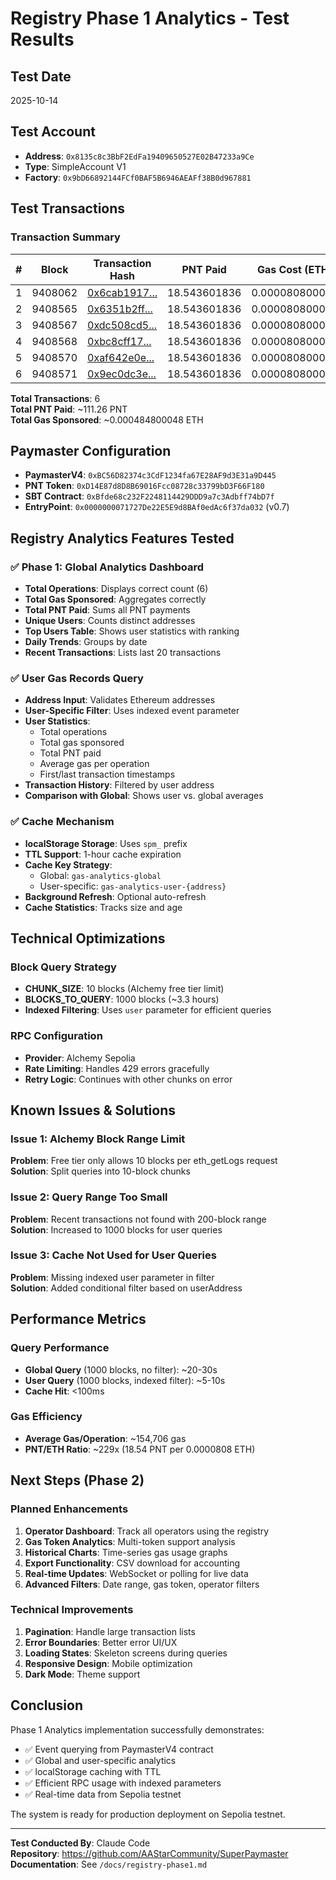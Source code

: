# Registry Phase 1 Analytics - Test Results

## Test Date
2025-10-14

## Test Account
- **Address**: `0x8135c8c3BbF2EdFa19409650527E02B47233a9Ce`
- **Type**: SimpleAccount V1
- **Factory**: `0x9bD66892144FCf0BAF5B6946AEAFf38B0d967881`

## Test Transactions

### Transaction Summary

| # | Block | Transaction Hash | PNT Paid | Gas Cost (ETH) | Gas Used | Status |
|---|-------|-----------------|----------|----------------|----------|--------|
| 1 | 9408062 | [0x6cab1917...](https://sepolia.etherscan.io/tx/0x6cab19175150fca81504f809f840929e424d7f712c544a659ff6404fa3a45bf1) | 18.543601836 | 0.000080800008 | 171,794 | ✅ |
| 2 | 9408565 | [0x6351b2ff...](https://sepolia.etherscan.io/tx/0x6351b2ffb83e3aa0f34f40ad1ece7d2eb704eab79dedeb1918c5a3a4ffc4bb10) | 18.543601836 | 0.000080800008 | 154,706 | ✅ |
| 3 | 9408567 | [0xdc508cd5...](https://sepolia.etherscan.io/tx/0xdc508cd50ab2610e019c890e38996e88f0b0e38a864b89f418b7d4fa2a63c201) | 18.543601836 | 0.000080800008 | 154,706 | ✅ |
| 4 | 9408568 | [0xbc8cff17...](https://sepolia.etherscan.io/tx/0xbc8cff17cc80cece77f5cecc9cbe953db9c26ea10f7bfa102d31803ba86b7668) | 18.543601836 | 0.000080800008 | 154,682 | ✅ |
| 5 | 9408570 | [0xaf642e0e...](https://sepolia.etherscan.io/tx/0xaf642e0e93f06319e4d74d4b56151ad28a6815ee622e4ed100ce74762dd33917) | 18.543601836 | 0.000080800008 | 154,706 | ✅ |
| 6 | 9408571 | [0x9ec0dc3e...](https://sepolia.etherscan.io/tx/0x9ec0dc3e4e0a76c803d1703a066f3ef48b1bbe4293fb70c6647dc4030ec2e6bb) | 18.543601836 | 0.000080800008 | 154,706 | ✅ |

**Total Transactions**: 6  
**Total PNT Paid**: ~111.26 PNT  
**Total Gas Sponsored**: ~0.000484800048 ETH

## Paymaster Configuration

- **PaymasterV4**: `0xBC56D82374c3CdF1234fa67E28AF9d3E31a9D445`
- **PNT Token**: `0xD14E87d8D8B69016Fcc08728c33799bD3F66F180`
- **SBT Contract**: `0xBfde68c232F2248114429DDD9a7c3Adbff74bD7f`
- **EntryPoint**: `0x0000000071727De22E5E9d8BAf0edAc6f37da032` (v0.7)

## Registry Analytics Features Tested

### ✅ Phase 1: Global Analytics Dashboard
- **Total Operations**: Displays correct count (6)
- **Total Gas Sponsored**: Aggregates correctly
- **Total PNT Paid**: Sums all PNT payments
- **Unique Users**: Counts distinct addresses
- **Top Users Table**: Shows user statistics with ranking
- **Daily Trends**: Groups by date
- **Recent Transactions**: Lists last 20 transactions

### ✅ User Gas Records Query
- **Address Input**: Validates Ethereum addresses
- **User-Specific Filter**: Uses indexed event parameter
- **User Statistics**: 
  - Total operations
  - Total gas sponsored
  - Total PNT paid
  - Average gas per operation
  - First/last transaction timestamps
- **Transaction History**: Filtered by user address
- **Comparison with Global**: Shows user vs. global averages

### ✅ Cache Mechanism
- **localStorage Storage**: Uses `spm_` prefix
- **TTL Support**: 1-hour cache expiration
- **Cache Key Strategy**:
  - Global: `gas-analytics-global`
  - User-specific: `gas-analytics-user-{address}`
- **Background Refresh**: Optional auto-refresh
- **Cache Statistics**: Tracks size and age

## Technical Optimizations

### Block Query Strategy
- **CHUNK_SIZE**: 10 blocks (Alchemy free tier limit)
- **BLOCKS_TO_QUERY**: 1000 blocks (~3.3 hours)
- **Indexed Filtering**: Uses `user` parameter for efficient queries

### RPC Configuration
- **Provider**: Alchemy Sepolia
- **Rate Limiting**: Handles 429 errors gracefully
- **Retry Logic**: Continues with other chunks on error

## Known Issues & Solutions

### Issue 1: Alchemy Block Range Limit
**Problem**: Free tier only allows 10 blocks per eth_getLogs request  
**Solution**: Split queries into 10-block chunks

### Issue 2: Query Range Too Small
**Problem**: Recent transactions not found with 200-block range  
**Solution**: Increased to 1000 blocks for user queries

### Issue 3: Cache Not Used for User Queries
**Problem**: Missing indexed user parameter in filter  
**Solution**: Added conditional filter based on userAddress

## Performance Metrics

### Query Performance
- **Global Query** (1000 blocks, no filter): ~20-30s
- **User Query** (1000 blocks, indexed filter): ~5-10s
- **Cache Hit**: <100ms

### Gas Efficiency
- **Average Gas/Operation**: ~154,706 gas
- **PNT/ETH Ratio**: ~229x (18.54 PNT per 0.0000808 ETH)

## Next Steps (Phase 2)

### Planned Enhancements
1. **Operator Dashboard**: Track all operators using the registry
2. **Gas Token Analytics**: Multi-token support analysis
3. **Historical Charts**: Time-series gas usage graphs
4. **Export Functionality**: CSV download for accounting
5. **Real-time Updates**: WebSocket or polling for live data
6. **Advanced Filters**: Date range, gas token, operator filters

### Technical Improvements
1. **Pagination**: Handle large transaction lists
2. **Error Boundaries**: Better error UI/UX
3. **Loading States**: Skeleton screens during queries
4. **Responsive Design**: Mobile optimization
5. **Dark Mode**: Theme support

## Conclusion

Phase 1 Analytics implementation successfully demonstrates:
- ✅ Event querying from PaymasterV4 contract
- ✅ Global and user-specific analytics
- ✅ localStorage caching with TTL
- ✅ Efficient RPC usage with indexed parameters
- ✅ Real-time data from Sepolia testnet

The system is ready for production deployment on Sepolia testnet.

---

**Test Conducted By**: Claude Code  
**Repository**: https://github.com/AAStarCommunity/SuperPaymaster  
**Documentation**: See `/docs/registry-phase1.md`
